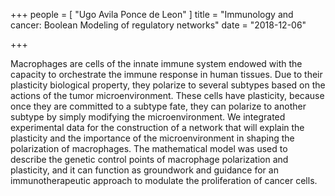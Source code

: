+++
people = [
  "Ugo Avila Ponce de Leon"
]
title = "Immunology and cancer: Boolean Modeling of regulatory networks"
date = "2018-12-06"

+++

Macrophages are cells of the innate immune system endowed with the capacity to orchestrate the immune response in human tissues. Due to their plasticity biological property, they polarize to several subtypes based on the actions of the tumor microenvironment. These cells have plasticity, because once they are committed to a subtype fate, they can polarize to another subtype by simply modifying the microenvironment. We integrated experimental data for the construction of a network that will explain the plasticity and the importance of the microenvironment in shaping the polarization of macrophages. The mathematical model was used to describe the genetic control points of macrophage polarization and plasticity, and it can function as groundwork and guidance for an immunotherapeutic approach to modulate the proliferation of cancer cells.
